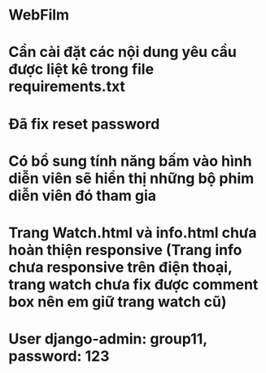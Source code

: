 # WebFilm
# Cần cài đặt các nội dung yêu cầu được liệt kê trong file requirements.txt
 
# Đã fix reset password
# Có bổ sung tính năng bấm vào hình diễn viên sẽ hiển thị những bộ phim diễn viên đó tham gia
# Trang Watch.html và info.html chưa hoàn thiện responsive (Trang info chưa responsive trên điện thoại, trang watch chưa fix được comment box nên em giữ trang watch cũ) 
# User django-admin: group11, password: 123